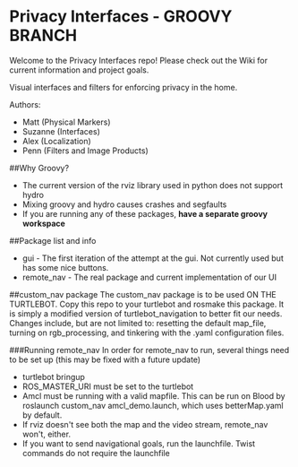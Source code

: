 Privacy Interfaces - GROOVY BRANCH
==================

Welcome to the Privacy Interfaces repo!  Please check out the Wiki for current information and project goals. 

Visual interfaces and filters for enforcing privacy in the home.

Authors: 
* Matt (Physical Markers)
* Suzanne (Interfaces)
* Alex (Localization)
* Penn (Filters and Image Products)

##Why Groovy?
* The current version of the rviz library used in python does not support hydro
* Mixing groovy and hydro causes crashes and segfaults
* If you are running any of these packages, **have a separate groovy workspace**

##Package list and info
* gui  - The first iteration of the attempt at the gui.  Not currently used but has some nice buttons.
* remote_nav - The real package and current implementation of our UI

##custom_nav package
The custom_nav package is to be used ON THE TURTLEBOT. Copy this repo to your turtlebot and rosmake this package. It is simply a modified version of turtlebot_navigation to better fit our needs. Changes include, but are not limited to: resetting the default map_file, turning on rgb_processing,
and tinkering with the .yaml configuration files. 

###Running remote_nav
In order for remote_nav to run, several things need to be set up (this may be fixed with a future update)
* turtlebot bringup
* ROS_MASTER_URI must be set to the turtlebot
* Amcl must be running with a valid mapfile. This can be run on Blood by roslaunch custom_nav amcl_demo.launch, which uses betterMap.yaml by default.
* If rviz doesn't see both the map and the video stream, remote_nav won't, either. 
* If you want to send navigational goals, run the launchfile.  Twist commands do not require the launchfile
